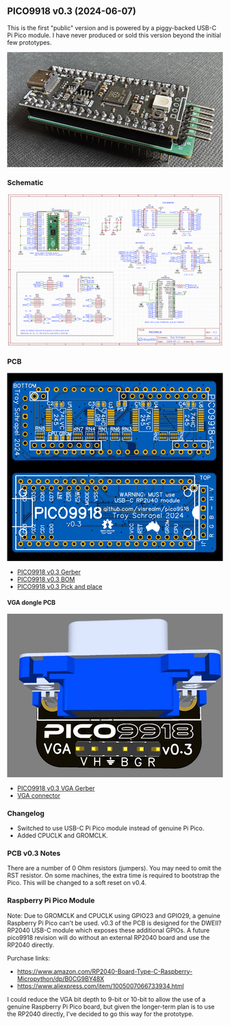 ## PICO9918 v0.3 (2024-06-07)

This is the first "public" version and is powered by a piggy-backed USB-C Pi Pico module. I have never produced or sold this version beyond the initial few prototypes.

<p align="left"><img src="../../img/pico9918_v0_3_sm.jpg" alt="PICO9918 v0.3" width="720px"></p>


### Schematic

<p align="left"><img src="pico9918_v0_3_schematic.png" alt="PICO9918 v0.3 Schematic" width="720px"></p>


### PCB

<p align="left"><img src="pico9918_v0_3_pcb.png" alt="PICO9918 v0.3 PCB" width="720px"></p>

* [PICO9918 v0.3 Gerber](pico9918_v0_3_gerber.zip)
* [PICO9918 v0.3 BOM](pico9918_v0_3_bom.xlsx)
* [PICO9918 v0.3 Pick and place](pico9918_v0_3_picknplace.csv)

#### VGA dongle PCB

<p align="left"><img src="pico9918_v0_3_vga.jpg" alt="PICO9918 v0.3 VGA PCB" width="720px"></p>

* [PICO9918 v0.3 VGA Gerber](pico9918_v0_3_vga_gerber.zip)
* [VGA connector](https://www.lcsc.com/product-detail/D-Sub-DVI-HDMI-Connectors_TXGA-FDB1519-F0DB300U1KA_C2834384.html)

### Changelog
- Switched to use USB-C Pi Pico module instead of genuine Pi Pico.
- Added CPUCLK and GROMCLK.

### PCB v0.3 Notes

There are a number of 0 Ohm resistors (jumpers). You may need to omit the RST resistor. On some machines, the extra time is required to bootstrap the Pico. This will be changed to a soft reset on v0.4.

### Raspberry Pi Pico Module

Note: Due to GROMCLK and CPUCLK using GPIO23 and GPIO29, a genuine Raspberry Pi Pico can't be used. v0.3 of the PCB is designed for the DWEII? RP2040 USB-C module which exposes these additional GPIOs. A future pico9918 revision will do without an external RP2040 board and use the RP2040 directly.

Purchase links:
 * https://www.amazon.com/RP2040-Board-Type-C-Raspberry-Micropython/dp/B0CG9BY48X
 * https://www.aliexpress.com/item/1005007066733934.html

I could reduce the VGA bit depth to 9-bit or 10-bit to allow the use of a genuine Raspberry Pi Pico board, but given the longer-term plan is to use the RP2040 directly, I've decided to go this way for the prototype.

